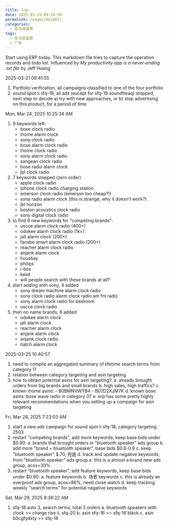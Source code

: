 ```yaml
---
title: log
date: 2025-03-29 09:19:50
permalink: /pages/be1d63/
categories: 
  - 亚马逊运营
tags: 
  - 亚马逊运营
  - 广告
---
```


Start using ERP today. This markdown file tries to capture the operation records and todo list.
Influenced by _My productivity app is a never-ending .txt file_ by Jeff Huang

2025-03-21 09:41:55

1. Portfolio verification, all campaigns classified to one of the four portfolio
2. sound spot ii sfq-18, all ads (except for sfq-18 soundfreaq) stopped, next step to decide a) try with new approaches, or b) stop advertising on this product, for a period of time

Mon, Mar 24, 2025 10:25:34 AM

1. 9 keywords left:
   - bose clock radio
   - ihome alarm clock
   - sony clock radio
   - bose alarm clock radio
   - ihome clock radio
   - sony alarm clock radio
   - sangean clock radio
   - bose radio alarm clock
   - jbl clock radio
2. 7 keywords stopped (zero order)
   - apple clock radio
   - iphone clock radio charging station
   - emerson clock radio (emerson too cheap?!)
   - sony radio alarm clock (this is strange, why it doesn't work?)
   - jbl horizon
   - boston acoustics clock radio
   - sony digital clock radio
3. to find 6 new keywords for "competing brands":
   - uscce alarm clock radio (400+)
   - odokee alarm clock radio (1k+)
   - jall alarm clock (200+)
   - fansbe smart alarm clock radio (200+)
   - reacher alarm clock radio
   - anjank alarm clock
   - housbay
   - philips
   - i-box
   - keiid
   - will people search with these brands at all?
4. start adding with sony, 4 added
   - sony dream machine alarm clock radio
   - sony clock radio alarm clock radio am fm radio
   - sony alarm clock radio for bedroom
   - uscce clock radio
5. then no name brands, 6 added
   - odokee alarm clock
   - jall alarm clock
   - reacher alarm clock
   - anjank alarm clock
   - anjank clock radio
   - hatch alarm clock

2025-03-25 10:40:57

1. need to compile an aggregated summary of lifetime search terms from category 11
2. relation between category targeting and asin targeting
3. how to obtain potential asins for asin targeting?:
   a. already brought orders from big brands and small brands
   b. high sales, high traffics?
   c. known ihome asins: - B0BMNVWYB4 - B07D2XJM7K
   d. known bose asins: bose wave radio in category 07
   e. erp has some pretty highly relevant recommendations when you setting up a compaign for asin targeting

Fri, Mar 28, 2025 7:23:03 AM

1. start a new ads campaign for sound spot ii sfq-18, category targeting 2503
2. restart "competing brands", add more keywords, keep base bids under $0.90:
   a. brands that brought orders in "bluetooth speaker" ads group
   b. add more "brand + bluetooth speaker", base bids $0.8-0.9
   c. keep "bluetooth speaker" $.70, 兜底
   d. track and update negative keywords, from "bluetooth speaker" ads group
   e. this is a almost a brand new ads group, acos=30%
3. restart "bluetooth speaker", add feature keywords, keep base bids under $0.90:
   a. feature keywords
   b. 场景 keywords
   c. this is already an overproof ads group, acos=86%, need close watch
   d. keep tracking weekly "search terms" for potential negative keywords

Sat, Mar 29, 2025 8:38:22 AM

1. sfq-18 auto 3, search terms, total 3 orders
   a. bluetooth speakers with clock >> charge rise ii, sfq-20
   b. asin sfq-16 >> sfq-16 black
   c. asin b0cgfydxty >> sfq-18
